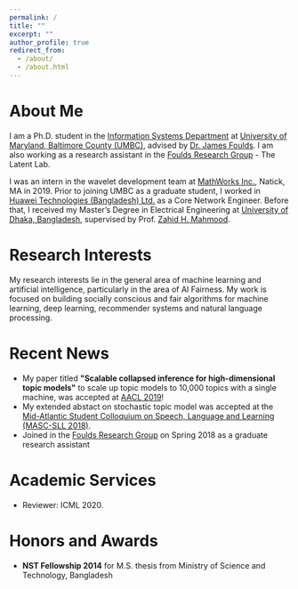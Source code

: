 ```yaml
---
permalink: /
title: ""
excerpt: ""
author_profile: true
redirect_from: 
  - /about/
  - /about.html
---
```


# About Me
I am a Ph.D. student in the [Information Systems Department](https://informationsystems.umbc.edu/) at [University of Maryland, Baltimore County (UMBC)](https://www.umbc.edu/), advised by [Dr. James Foulds](http://jfoulds.informationsystems.umbc.edu/). I am also working as a research assistant in the [Foulds Research Group](http://jfoulds.informationsystems.umbc.edu/research_group.html) - The Latent Lab.    

I was an intern in the wavelet development team at [MathWorks Inc.](https://www.mathworks.com/), Natick, MA in 2019. Prior to joining UMBC as a graduate student, I worked in [Huawei Technologies (Bangladesh) Ltd.](https://www.huawei.com/en/corporate-information/) as a Core Network Engineer. Before that, I received my Master’s Degree in Electrical Engineering at [University of Dhaka, Bangladesh](https://www.du.ac.bd/), supervised by Prof. [Zahid H. Mahmood](https://scholar.google.com/citations?user=gnu1OzUAAAAJ&hl=en).

# Research Interests
My research interests lie in the general area of machine learning and artificial intelligence, particularly in the area of AI Fairness. My work is focused on building socially conscious and fair algorithms for machine learning, deep learning, recommender systems and natural language processing. 

# Recent News
* My paper titled **"Scalable collapsed inference for high-dimensional topic models"** to scale up topic models to 10,000 topics with a single machine, was accepted at [AACL 2019](ttps://naacl.org/about/index.html)!
* My extended abstact on stochastic topic model was accepted at the [Mid-Atlantic Student Colloquium on Speech, Language and Learning (MASC-SLL 2018)](http://www.wikicfp.com/cfp/servlet/event.showcfp?eventid=75264&copyownerid=3228).
* Joined in the [Foulds Research Group](http://jfoulds.informationsystems.umbc.edu/research_group.html) on Spring 2018 as a graduate research assistant

# Academic Services
* Reviewer: ICML 2020.

# Honors and Awards
* **NST Fellowship 2014** for M.S. thesis from Ministry of Science and Technology, Bangladesh
